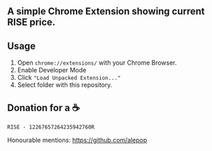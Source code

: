 ## A simple Chrome Extension showing current RISE price.

## Usage
1. Open `chrome://extensions/` with your Chrome Browser.
2. Enable Developer Mode
3. Click `"Load Unpacked Extension..."`
4. Select folder with this repository.

## Donation for a ☕
~~~
RISE - 12267657264235942760R
~~~

Honourable mentions: 
https://github.com/alepop
~~~